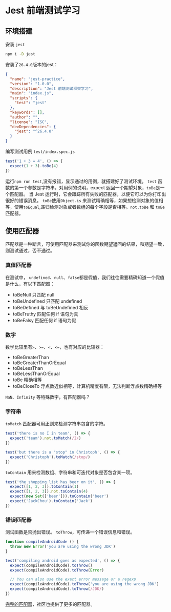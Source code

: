 <!--
 * @Description: 
 * @Date: 2020-08-16 12:54:57 +0800
 * @Author: JackChouMine
 * @LastEditTime: 2020-08-16 14:14:15 +0800
 * @LastEditors: JackChouMine
-->
# Jest 前端测试学习

## 环境搭建
安装 `jest`
```bash
npm i -D jest
```
安装了`26.4.0`版本的jest：
```json
{
  "name": "jest-practice",
  "version": "1.0.0",
  "description": "Jest 前端测试框架学习",
  "main": "index.js",
  "scripts": {
    "test": "jest"
  },
  "keywords": [],
  "author": "",
  "license": "ISC",
  "devDependencies": {
    "jest": "^26.4.0"
  }
}
```

编写测试用例 `test/index.spec.js`
```js
test('1 + 3 = 4', () => {
  expect(1 + 3).toBe(4)
})
```
运行`npm run test`,没有报错，显示通过的用例，就搭建好了测试环境。
`test` 函数的第一个参数是字符串，对用例的说明，expect 返回一个期望对象，`toBe`是一个匹配器。
当 Jest 运行时，它会跟踪所有失败的匹配器，以便它可以为你打印出很好的错误消息。
`toBe`使用`Object.is` 来测试精确相等，如果想检测对象的值相等，使用`toEqual`,递归检测对象或者数组的每个字段是否相等。`not.toBe` 和 `toBe`匹配器。

## 使用匹配器

匹配器是一种断言，可使用匹配器来测试你的函数期望返回的结果，和期望一致，则测试通过，否不通过。

### 真值匹配器

在测试中， `undefined`、`null`、`false`都是假值，我们往往需要精确知道一个假值是什么，有以下匹配器：
- toBeNull 只匹配 null
- toBeUndefined 只匹配 undefined
- toBeDefined 与 toBeUndefined 相反
- toBeTruthy 匹配任何 if 语句为真
- toBeFalsy 匹配任何 if 语句为假

### 数字

数学比较里有`>`、`>=`、`<`、`<=`，也有对应的比较器：
- toBeGreaterThan
- toBeGreaterThanOrEqual
- toBeLessThan
- toBeLessThanOrEqual
- toBe 精确相等
- toBeCloseTo 浮点数近似相等，计算机精度有限，无法判断浮点数精确相等

`NaN`、`Infinity` 等特殊数字，有匹配器吗？


### 字符串

`toMatch` 匹配器可用正则来检测字符串包含的字符。
```js
test('there is no I in team', () => {
  expect('team').not.toMatch(/I/)
})

test('but there is a "stop" in Christoph', () => {
  expect('Christoph').toMatch(/stop/)
})
```

`toContain` 用来检测数组、字符串和可迭代对象是否包含某一项。

```js
test('the shopping list has beer on it', () => {
  expect([1, 2, 3]).toContain(1)
  expect([1, 2, 3]).not.toContain(4)
  expect(new Set(['beer'])).toContain('beer')
  expect('JackChou').toContain('Jack')
})
```

### 错误匹配器

测试函数是否抛出错误。
`toThrow`，可传递一个错误信息和错误。

```js
function compileAndroidCode () {
  throw new Error('you are using the wrong JDK')
}

test('compiling android goes as expected', () => {
  expect(compileAndroidCode).toThrow()
  expect(compileAndroidCode).toThrow(Error)

  // You can also use the exact error message or a regexp
  expect(compileAndroidCode).toThrow('you are using the wrong JDK')
  expect(compileAndroidCode).toThrow(/JDK/)
})
```
[完整的匹配器](https://jestjs.io/docs/zh-Hans/expect#tobenan)，社区也提供了更多的匹配器。


